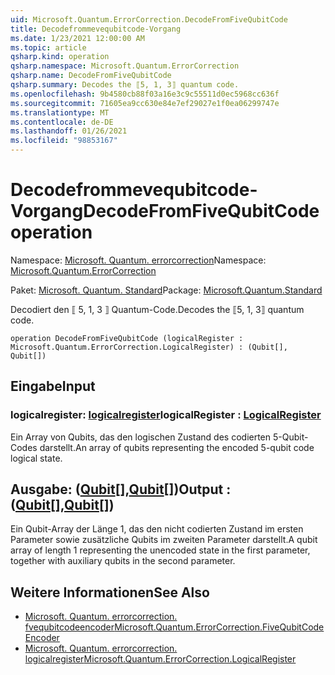 ```yaml
---
uid: Microsoft.Quantum.ErrorCorrection.DecodeFromFiveQubitCode
title: Decodefrommevequbitcode-Vorgang
ms.date: 1/23/2021 12:00:00 AM
ms.topic: article
qsharp.kind: operation
qsharp.namespace: Microsoft.Quantum.ErrorCorrection
qsharp.name: DecodeFromFiveQubitCode
qsharp.summary: Decodes the ⟦5, 1, 3⟧ quantum code.
ms.openlocfilehash: 9b4580cb88f03a16e3c9c55511d0ec5968cc636f
ms.sourcegitcommit: 71605ea9cc630e84e7ef29027e1f0ea06299747e
ms.translationtype: MT
ms.contentlocale: de-DE
ms.lasthandoff: 01/26/2021
ms.locfileid: "98853167"
---
```

# <a name="decodefromfivequbitcode-operation"></a><span data-ttu-id="c7d1c-102">Decodefrommevequbitcode-Vorgang</span><span class="sxs-lookup"><span data-stu-id="c7d1c-102">DecodeFromFiveQubitCode operation</span></span>

<span data-ttu-id="c7d1c-103">Namespace: [Microsoft. Quantum. errorcorrection](xref:Microsoft.Quantum.ErrorCorrection)</span><span class="sxs-lookup"><span data-stu-id="c7d1c-103">Namespace: [Microsoft.Quantum.ErrorCorrection](xref:Microsoft.Quantum.ErrorCorrection)</span></span>

<span data-ttu-id="c7d1c-104">Paket: [Microsoft. Quantum. Standard](https://nuget.org/packages/Microsoft.Quantum.Standard)</span><span class="sxs-lookup"><span data-stu-id="c7d1c-104">Package: [Microsoft.Quantum.Standard](https://nuget.org/packages/Microsoft.Quantum.Standard)</span></span>


<span data-ttu-id="c7d1c-105">Decodiert den ⟦ 5, 1, 3 ⟧ Quantum-Code.</span><span class="sxs-lookup"><span data-stu-id="c7d1c-105">Decodes the ⟦5, 1, 3⟧ quantum code.</span></span>

```qsharp
operation DecodeFromFiveQubitCode (logicalRegister : Microsoft.Quantum.ErrorCorrection.LogicalRegister) : (Qubit[], Qubit[])
```


## <a name="input"></a><span data-ttu-id="c7d1c-106">Eingabe</span><span class="sxs-lookup"><span data-stu-id="c7d1c-106">Input</span></span>

### <a name="logicalregister--logicalregister"></a><span data-ttu-id="c7d1c-107">logicalregister: [logicalregister](xref:Microsoft.Quantum.ErrorCorrection.LogicalRegister)</span><span class="sxs-lookup"><span data-stu-id="c7d1c-107">logicalRegister : [LogicalRegister](xref:Microsoft.Quantum.ErrorCorrection.LogicalRegister)</span></span>

<span data-ttu-id="c7d1c-108">Ein Array von Qubits, das den logischen Zustand des codierten 5-Qubit-Codes darstellt.</span><span class="sxs-lookup"><span data-stu-id="c7d1c-108">An array of qubits representing the encoded 5-qubit code logical state.</span></span>



## <a name="output--qubitqubit"></a><span data-ttu-id="c7d1c-109">Ausgabe: ([Qubit](xref:microsoft.quantum.lang-ref.qubit)[],[Qubit](xref:microsoft.quantum.lang-ref.qubit)[])</span><span class="sxs-lookup"><span data-stu-id="c7d1c-109">Output : ([Qubit](xref:microsoft.quantum.lang-ref.qubit)[],[Qubit](xref:microsoft.quantum.lang-ref.qubit)[])</span></span>

<span data-ttu-id="c7d1c-110">Ein Qubit-Array der Länge 1, das den nicht codierten Zustand im ersten Parameter sowie zusätzliche Qubits im zweiten Parameter darstellt.</span><span class="sxs-lookup"><span data-stu-id="c7d1c-110">A qubit array of length 1 representing the unencoded state in the first parameter, together with auxiliary qubits in the second parameter.</span></span>

## <a name="see-also"></a><span data-ttu-id="c7d1c-111">Weitere Informationen</span><span class="sxs-lookup"><span data-stu-id="c7d1c-111">See Also</span></span>

- [<span data-ttu-id="c7d1c-112">Microsoft. Quantum. errorcorrection. fvequbitcodeencoder</span><span class="sxs-lookup"><span data-stu-id="c7d1c-112">Microsoft.Quantum.ErrorCorrection.FiveQubitCodeEncoder</span></span>](xref:Microsoft.Quantum.ErrorCorrection.FiveQubitCodeEncoder)
- [<span data-ttu-id="c7d1c-113">Microsoft. Quantum. errorcorrection. logicalregister</span><span class="sxs-lookup"><span data-stu-id="c7d1c-113">Microsoft.Quantum.ErrorCorrection.LogicalRegister</span></span>](xref:Microsoft.Quantum.ErrorCorrection.LogicalRegister)